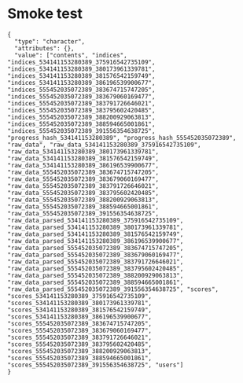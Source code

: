 # Smoke test

    {
      "type": "character",
      "attributes": {},
      "value": ["contents", "indices", "indices_534141153280389_375916542735109", "indices_534141153280389_380173961339781", "indices_534141153280389_381576542159749", "indices_534141153280389_386196539900677", "indices_555452035072389_383674715747205", "indices_555452035072389_383679060169477", "indices_555452035072389_383791726646021", "indices_555452035072389_383795602420485", "indices_555452035072389_388200929063813", "indices_555452035072389_388594665001861", "indices_555452035072389_391556354638725", "progress_hash_534141153280389", "progress_hash_555452035072389", "raw_data", "raw_data_534141153280389_375916542735109", "raw_data_534141153280389_380173961339781", "raw_data_534141153280389_381576542159749", "raw_data_534141153280389_386196539900677", "raw_data_555452035072389_383674715747205", "raw_data_555452035072389_383679060169477", "raw_data_555452035072389_383791726646021", "raw_data_555452035072389_383795602420485", "raw_data_555452035072389_388200929063813", "raw_data_555452035072389_388594665001861", "raw_data_555452035072389_391556354638725", "raw_data_parsed_534141153280389_375916542735109", "raw_data_parsed_534141153280389_380173961339781", "raw_data_parsed_534141153280389_381576542159749", "raw_data_parsed_534141153280389_386196539900677", "raw_data_parsed_555452035072389_383674715747205", "raw_data_parsed_555452035072389_383679060169477", "raw_data_parsed_555452035072389_383791726646021", "raw_data_parsed_555452035072389_383795602420485", "raw_data_parsed_555452035072389_388200929063813", "raw_data_parsed_555452035072389_388594665001861", "raw_data_parsed_555452035072389_391556354638725", "scores", "scores_534141153280389_375916542735109", "scores_534141153280389_380173961339781", "scores_534141153280389_381576542159749", "scores_534141153280389_386196539900677", "scores_555452035072389_383674715747205", "scores_555452035072389_383679060169477", "scores_555452035072389_383791726646021", "scores_555452035072389_383795602420485", "scores_555452035072389_388200929063813", "scores_555452035072389_388594665001861", "scores_555452035072389_391556354638725", "users"]
    }

